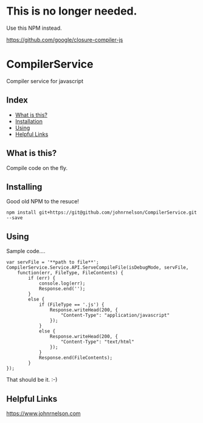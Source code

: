 <h1>This is no longer needed.</h1>
Use this NPM instead.

https://github.com/google/closure-compiler-js



# CompilerService
Compiler service for javascript
 

## Index
- [What is this?](#what-is-this)
- [Installation](#installing)
- [Using](#using)
- [Helpful Links](#helpful-links)


## What is this?
Compile code on the fly.



 
## Installing
Good old NPM to the resuce! 

    npm install git+https://git@github.com/johnrnelson/CompilerService.git --save
 
 
 
## Using
Sample code....

    var servFile = '**path to file**';
    CompilerService.Service.API.ServeCompileFile(isDebugMode, servFile, 
        function(err, FileType, FileContents) {
            if (err) {
                console.log(err);
                Response.end('');
            }
            else {
                if (FileType == '.js') {
                    Response.writeHead(200, {
                        "Content-Type": "application/javascript"
                    });
                }
                else {
                    Response.writeHead(200, {
                        "Content-Type": "text/html"
                    });
                }
                Response.end(FileContents);
            }
    });
    
That should be it.  :-)



## Helpful Links
https://www.johnrnelson.com

